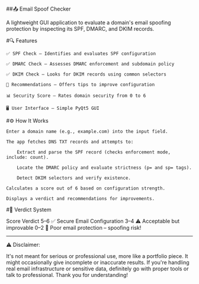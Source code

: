 ##📤 Email Spoof Checker

A lightweight GUI application to evaluate a domain's email spoofing protection by inspecting its SPF, DMARC, and DKIM records.

#🔍 Features

    ✅ SPF Check — Identifies and evaluates SPF configuration

    ✅ DMARC Check — Assesses DMARC enforcement and subdomain policy

    ✅ DKIM Check — Looks for DKIM records using common selectors

    🧠 Recommendations — Offers tips to improve configuration

    📊 Security Score — Rates domain security from 0 to 6

    🖥️ User Interface — Simple PyQt5 GUI

#⚙️ How It Works

    Enter a domain name (e.g., example.com) into the input field.

    The app fetches DNS TXT records and attempts to:

        Extract and parse the SPF record (checks enforcement mode, include: count).

        Locate the DMARC policy and evaluate strictness (p= and sp= tags).

        Detect DKIM selectors and verify existence.

    Calculates a score out of 6 based on configuration strength.

    Displays a verdict and recommendations for improvements.

#📌 Verdict System

Score	Verdict
5–6	✅ Secure Email Configuration
3–4	⚠️ Acceptable but improvable
0–2	🚨 Poor email protection – spoofing risk!

------------

⚠️ Disclaimer:

It's not meant for serious or professional use, more like a portfolio piece. It might occasionally give incomplete or inaccurate results. If you're handling real email infrastructure or sensitive data, definitely go with proper tools or talk to professional. 
Thank you for understanding!
